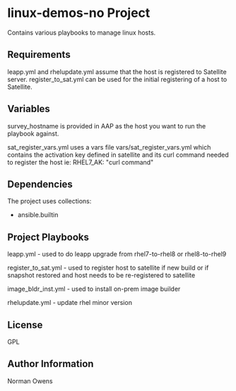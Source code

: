 linux-demos-no Project
=========

Contains various playbooks to manage linux hosts.

Requirements
------------

leapp.yml and rhelupdate.yml assume that the host is registered to Satellite server.
register_to_sat.yml can be used for the initial registering of a host to Satellite.

Variables
--------------

survey_hostname is provided in AAP as the host you want to run the playbook against.

sat_register_vars.yml uses a vars file vars/sat_register_vars.yml which contains the activation key defined in satellite and its curl command needed to register the host ie: RHEL7_AK: "curl command"

Dependencies
------------

The project uses collections:
 - ansible.builtin

Project Playbooks
----------------
leapp.yml - used to do leapp upgrade from rhel7-to-rhel8 or rhel8-to-rhel9

register_to_sat.yml - used to register host to satellite if new build or if snapshot restored and host needs to be re-registered to satellite

image_bldr_inst.yml - used to install on-prem image builder

rhelupdate.yml - update rhel minor version

License
-------

GPL

Author Information
------------------

Norman Owens